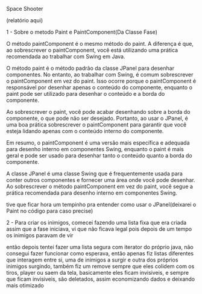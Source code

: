 Space Shooter

(relatório aqui)


1 - Sobre o metodo Paint e PaintComponent(Da Classe Fase)

O método paintComponent é o mesmo método do paint. A diferença é que, ao sobrescrever o paintComponent, você está utilizando uma prática recomendada ao trabalhar com Swing em Java.

O método paint é o método padrão da classe JPanel para desenhar componentes. No entanto, ao trabalhar com Swing, é comum sobrescrever o paintComponent em vez do paint. Isso ocorre porque o paintComponent é responsável por desenhar apenas o conteúdo do componente, enquanto o paint pode ser utilizado para desenhar o conteúdo e a borda do componente.

Ao sobrescrever o paint, você pode acabar desenhando sobre a borda do componente, o que pode não ser desejado. Portanto, ao usar o JPanel, é uma boa prática sobrescrever o paintComponent para garantir que você esteja lidando apenas com o conteúdo interno do componente.

Em resumo, o paintComponent é uma versão mais específica e adequada para desenho interno em componentes Swing, enquanto o paint é mais geral e pode ser usado para desenhar tanto o conteúdo quanto a borda do componente.

A classe JPanel é uma classe Swing que é frequentemente usada para conter outros componentes e fornecer uma área onde você pode desenhar. Ao sobrescrever o método paintComponent em vez do paint, você segue a prática recomendada para desenho interno em componentes Swing.

tive que ficar hora um tempinho pra entender como usar o JPanel(deixarei o Paint no código para caso precise)



2 - Para criar os inimigos, comecei fazendo uma lista fixa que era criada assim que a fase iniciava, vi que não ficava legal pois depois de um tempo os inimigos paravam de vir

então depois tentei fazer uma lista segura com iterator do próprio java, não consegui fazer funcionar como esperava, então apenas fiz listas diferentes que interagem entre si, uma de inimigos a surgir e outra dos próprios inimigos surgindo, também fiz um remove sempre que eles colidem com os tiros, player ou saem da tela, basicamente eles ficam invisiveis, e sempre que ficam invisiveis, são deletados, assim economizando dados e deixando mais otimizado
